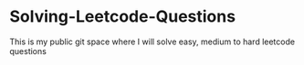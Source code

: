 # Solving-Leetcode-Questions

This is my public git space where I will solve easy, medium to hard leetcode questions
